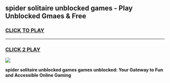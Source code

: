
## spider solitaire unblocked games - Play Unblocked Gmaes & Free
<h3>
<a href="https://premium.freeplayer.one?title=spider_solitaire_unblocked_games&ref=20F">CLICK TO PLAY</a></h3>
<hr>

<h3>
<a href="https://premium.freeplayer.one?title=spider_solitaire_unblocked_games&ref=20F">CLICK 2 PLAY</a>
  
</h3>

<a href="https://premium.freeplayer.one?title=spider_solitaire_unblocked_games&ref=20F/"><img src="https://clearcache.store/games.png"></a>


**spider solitaire unblocked games games unblocked: Your Gateway to Fun and Accessible Online Gaming**
